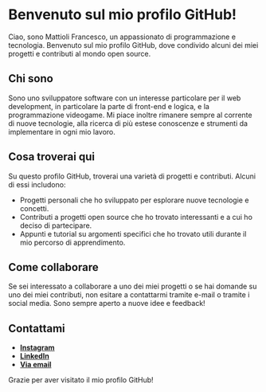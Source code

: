 # Benvenuto sul mio profilo GitHub!

Ciao, sono Mattioli Francesco, un appassionato di programmazione e tecnologia. Benvenuto sul mio profilo GitHub, dove condivido alcuni dei miei progetti e contributi al mondo open source.

## Chi sono

Sono uno sviluppatore software con un interesse particolare per il web development, in particolare la parte di front-end e logica, e la programmazione videogame. Mi piace inoltre rimanere sempre al corrente di nuove tecnologie, alla ricerca di più estese conoscenze e strumenti da implementare in ogni mio lavoro.

## Cosa troverai qui

Su questo profilo GitHub, troverai una varietà di progetti e contributi. Alcuni di essi includono:

- Progetti personali che ho sviluppato per esplorare nuove tecnologie e concetti.
- Contributi a progetti open source che ho trovato interessanti e a cui ho deciso di partecipare.
- Appunti e tutorial su argomenti specifici che ho trovato utili durante il mio percorso di apprendimento.

## Come collaborare

Se sei interessato a collaborare a uno dei miei progetti o se hai domande su uno dei miei contributi, non esitare a contattarmi tramite e-mail o tramite i social media. Sono sempre aperto a nuove idee e feedback!

## Contattami

- **[Instagram](https://www.instagram.com/francesco_mattioli__)**
- **[LinkedIn](https://www.linkedin.com/in/francesco-mattioli-7438a82b9lipi=urn%3Ali%3Apage%3Ad_flagship3_profile_view_base_contact_details%3Bj3U9d%2FanRU2c18EV8MAo1g%3D%3D)**
- **[Via email](https://mail.google.com/mail/?view=cm&to=franci.mdnet%40gmail.com)**

Grazie per aver visitato il mio profilo GitHub!

